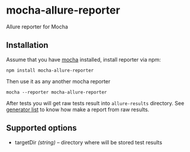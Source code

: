 # mocha-allure-reporter
Allure reporter for Mocha

## Installation

Assume that you have [mocha](http://mochajs.org/) installed, install reporter via npm:

```
npm install mocha-allure-reporter
```

Then use it as any another mocha reporter

```
mocha --reporter mocha-allure-reporter
```

After tests you will get raw tests result into `allure-results` directory. 
See [generator list](https://github.com/allure-framework/allure-core/wiki#generating-a-report) to know how make a 
report from raw results.

## Supported options

* targetDir _(string)_ – directory where will be stored test results
